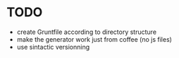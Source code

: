 TODO
====

- create Gruntfile according to directory structure
- make the generator work just from coffee (no js files)
- use sintactic versionning
